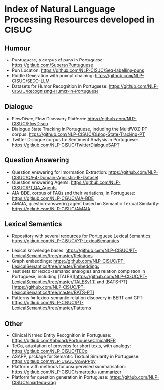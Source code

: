 # Index of Natural Language Processing Resources developed in CISUC

## Humour

* Puntuguese, a corpus of puns in Portuguese: https://github.com/Superar/Puntuguese
* Pun Location: https://github.com/NLP-CISUC/Seq-labelling-puns
* Riddle Generation with prompt chaining: https://github.com/NLP-CISUC/SECO-LLM
* Datasets for Humor Recognition in Portuguese: https://github.com/NLP-CISUC/Recognizing-Humor-in-Portuguese

## Dialogue

* FlowDisco, Flow Discovery Platform: https://github.com/NLP-CISUC/FlowDisco
* Dialogue State Tracking in Portuguese, including the MultiWOZ-PT corpus: https://github.com/NLP-CISUC/Dialog-State-Tracking-PT
* Twitter Dialogue corpus for Sentiment Analysis in Portuguese: https://github.com/NLP-CISUC/TwitterDialogueSAPT

## Question Answering

* Question Answering for Information Extraction: https://github.com/NLP-CISUC/QA-4-Domain-Agnostic-IE-Dataset
* Question Answering Agents: https://github.com/NLP-CISUC/PT_QA_Agents
* AIA-BDE, corpus of FAQs and their variations, in Portuguese: https://github.com/NLP-CISUC/AIA-BDE
* AMAIA, question-answering agent based on Semantic Textual Similarity: https://github.com/NLP-CISUC/AMAIA

## Lexical Semantics

* Repository with several resources for Portuguese Lexical Semantics: https://github.com/NLP-CISUC/PT-LexicalSemantics
- Lexical knowledge bases: https://github.com/NLP-CISUC/PT-LexicalSemantics/tree/master/Relations
- Graph embeddings: https://github.com/NLP-CISUC/PT-LexicalSemantics/tree/master/Embeddings
- Test sets for lexico-semantic analogies and relation completion in Portuguese, including [TALES][https://github.com/NLP-CISUC/PT-LexicalSemantics/tree/master/TALESv1.1] and [BATS-PT][https://github.com/NLP-CISUC/PT-LexicalSemantics/tree/master/BATS-PT]
- Patterns for lexico-semantic relation discovery in BERT and GPT: https://github.com/NLP-CISUC/PT-LexicalSemantics/tree/master/Patterns

## Other

* Clinical Named Entity Recognition in Portuguese: https://github.com/fabioacl/PortugueseClinicalNER
* TeCo, adaptation of proverbs for short texts, with analogy: https://github.com/NLP-CISUC/TECo
* ASAPP, package for Semantic Textual Similarity in Portuguese: https://github.com/NLP-CISUC/ASAPPpy
* Platform with methods for unsupervised summarisation: https://github.com/NLP-CISUC/smartedu-summarizer
* Platform for question generation in Portuguese: https://github.com/NLP-CISUC/smartedu-aqg
